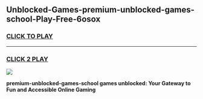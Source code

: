 
## Unblocked-Games-premium-unblocked-games-school-Play-Free-6osox
<h3>
<a href="https://premium76.site?title=premium-unblocked-games-school&ref=18A1">CLICK TO PLAY</a></h3>
<hr>

<h3>
<a href="https://premium76.site?title=premium-unblocked-games-school&ref=18A1">CLICK 2 PLAY</a>
  
</h3>

<a href="https://premium76.site?title=premium-unblocked-games-school&ref=18A1"><img src="https://clearcache.store/games.png"></a>


**premium-unblocked-games-school games unblocked: Your Gateway to Fun and Accessible Online Gaming**
